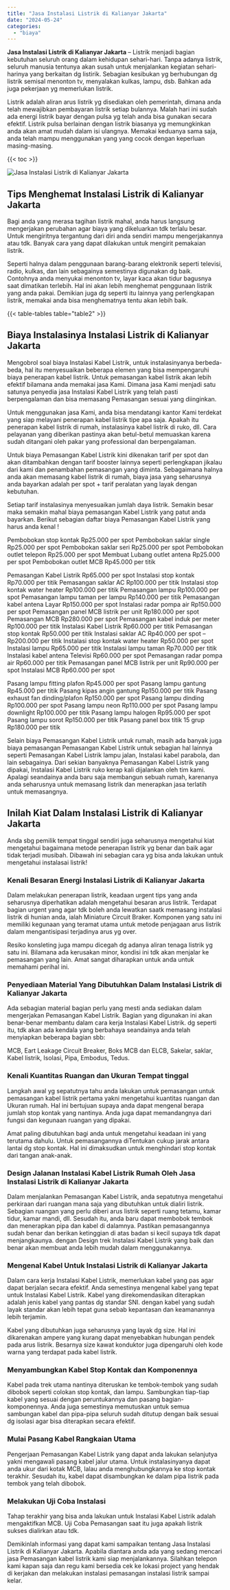 ```yaml
---
title: "Jasa Instalasi Listrik di Kalianyar Jakarta"
date: "2024-05-24"
categories: 
  - "biaya"
---
```


**Jasa Instalasi Listrik di Kalianyar Jakarta** – Listrik menjadi bagian kebutuhan seluruh orang dalam kehidupan sehari-hari. Tanpa adanya listrik, seluruh manusia tentunya akan susah untuk menjalankan kegiatan sehari-harinya yang berkaitan dg listirik. Sebagian kesibukan yg berhubungan dg listrik semisal menonton tv, menyalakan kulkas, lampu, dsb. Bahkan ada juga pekerjaan yg memerlukan listrik.

Listrik adalah aliran arus listrik yg disediakan oleh pemerintah, dimana anda telah mewajibkan pembayaran listrik setiap bulannya. Malah hari ini sudah ada energi listrik bayar dengan pulsa yg telah anda bisa gunakan secara efektif. Listrik pulsa berlainan dengan listrik biasanya yg memungkinkan anda akan amat mudah dalam isi ulangnya. Memakai keduanya sama saja, anda telah mampu menggunakan yang yang cocok dengan keperluan masing-masing.

{{< toc >}}

![Jasa Instalasi Listrik di Kalianyar Jakarta](/images/instalasi-listrik-murah22.png)

## Tips Menghemat Instalasi Listrik di Kalianyar Jakarta

Bagi anda yang merasa tagihan listrik mahal, anda harus langsung mengerjakan perubahan agar biaya yang dikeluarkan tdk terlalu besar. Untuk mengiritnya tergantung dari diri anda sendiri mampu mengerjakannya atau tdk. Banyak cara yang dapat dilakukan untuk mengirit pemakaian listrik.

Seperti halnya dalam penggunaan barang-barang elektronik seperti televisi, radio, kulkas, dan lain sebagainya semestinya digunakan dg baik. Contohnya anda menyukai menonton tv, layar kaca akan tidur bagusnya saat dimatikan terlebih. Hal ini akan lebih menghemat penggunaan listrik yang anda pakai. Demikian juga dg seperti itu lainnya yang perlengkapan listrik, memakai anda bisa menghematnya tentu akan lebih baik.

{{< table-tables table="table2" >}}

## Biaya Instalasinya Instalasi Listrik di Kalianyar Jakarta

Mengobrol soal biaya Instalasi Kabel Listrik, untuk instalasinyanya berbeda-beda, hal itu menyesuaikan beberapa elemen yang bisa mempengaruhi biaya penerapan kabel listrik. Untuk pemasangan kabel listrik akan lebih efektif bilamana anda memakai jasa Kami. Dimana jasa Kami menjadi satu satunya penyedia jasa Instalasi Kabel Listrik yang telah pasti berpengalaman dan bisa memasang Pemasangan sesuai yang diinginkan.

Untuk menggunakan jasa Kami, anda bisa mendatangi kantor Kami terdekat yang siap melayani penerapan kabel listrik tipe apa saja. Apakah itu penerapan kabel listrik di rumah, instalasinya kabel listrik di ruko, dll. Cara pelayanan yang diberikan pastinya akan betul-betul memuaskan karena sudah ditangani oleh pakar yang professional dan berpengalaman.

Untuk biaya Pemasangan Kabel Listrik kini dikenakan tarif per spot dan akan ditambahkan dengan tarif booster lainnya seperti perlengkapan jikalau dari kami dan penambahan pemasangan yang diminta. Sebagaimana halnya anda akan memasang kabel listrik di rumah, biaya jasa yang seharusnya anda bayarkan adalah per spot + tarif peralatan yang layak dengan kebutuhan.

Setiap tarif instalasinya menyesuaikan jumlah daya listrik. Semakin besar maka semakin mahal biaya pemasangan Kabel Listrik yang patut anda bayarkan. Berikut sebagian daftar biaya Pemasangan Kabel Listrik yang harus anda kenal !

Pembobokan stop kontak Rp25.000 per spot Pembobokan saklar single Rp25.000 per spot Pembobokan saklar seri Rp25.000 per spot Pembobokan outlet telepon Rp25.000 per spot Membuat Lubang outlet antena Rp25.000 per spot Pembobokan outlet MCB Rp45.000 per titik

Pemasangan Kabel Listrik Rp65.000 per spot Instalasi stop kontak Rp70.000 per titik Pemasangan saklar AC Rp100.000 per titik Instalasi stop kontak water heater Rp100.000 per titik Pemasangan lampu Rp100.000 per spot Pemasangan lampu taman per lampu Rp140.000 per titik Pemasangan kabel antena Layar Rp150.000 per spot Instalasi radar pompa air Rp150.000 per spot Pemasangan panel MCB listrik per unit Rp180.000 per spot Pemasangan MCB Rp280.000 per spot Pemasangan kabel induk per meter Rp100.000 per titik Instalasi Kabel Listrik Rp60.000 per titik Pemasangan stop kontak Rp50.000 per titik Instalasi saklar AC Rp40.000 per spot – Rp200.000 per titik Instalasi stop kontak water heater Rp50.000 per spot Instalasi lampu Rp65.000 per titik Instalasi lampu taman Rp70.000 per titik Instalasi kabel antena Televisi Rp60.000 per spot Pemasangan radar pompa air Rp60.000 per titik Pemasangan panel MCB listrik per unit Rp90.000 per spot Instalasi MCB Rp60.000 per spot

Pasang lampu fitting plafon Rp45.000 per spot Pasang lampu gantung Rp45.000 per titik Pasang kipas angin gantung Rp150.000 per titik Pasang exhaust fan dinding/plafon Rp150.000 per spot Pasang lampu dinding Rp100.000 per spot Pasang lampu neon Rp110.000 per spot Pasang lampu downlight Rp100.000 per titik Pasang lampu halogen Rp95.000 per spot Pasang lampu sorot Rp150.000 per titik Pasang panel box titik 15 grup Rp180.000 per titik

Selain biaya Pemasangan Kabel Listrik untuk rumah, masih ada banyak juga biaya pemasangan Pemasangan Kabel Listrik untuk sebagian hal lainnya seperti Pemasangan Kabel Listrik lampu jalan, Instalasi kabel parabola, dan lain sebagainya. Dari sekian banyaknya Pemasangan Kabel Listrik yang dipakai, Instalasi Kabel Listrik ruko kerap kali dijalankan oleh tim kami. Apalagi seandainya anda baru saja membangun sebuah rumah, karenanya anda seharusnya untuk memasang listrik dan menerapkan jasa terlatih untuk memasangnya.

## Inilah Kiat Dalam Instalasi Listrik di Kalianyar Jakarta


Anda sbg pemilik tempat tinggal sendiri juga seharusnya mengetahui kiat mengetahui bagaimana metode penerapan listrik yg benar dan baik agar tidak terjadi musibah. Dibawah ini sebagian cara yg bisa anda lakukan untuk mengetahui instalasai listrik!

### Kenali Besaran Energi Instalasi Listrik di Kalianyar Jakarta

Dalam melakukan penerapan listrik, keadaan urgent tips yang anda seharusnya diperhatikan adalah mengetahui besaran arus listrik. Terdapat bagian urgent yang agar tdk boleh anda lewatkan saatk memasang instalasi listrik di hunian anda, ialah Miniature Circuit Braker. Komponen yang satu ini memiliki kegunaan yang teramat utama untuk metode penjagaan arus listrik dalam mengantisipasi terjadinya arus yg over.

Resiko konsleting juga mampu dicegah dg adanya aliran tenaga listrik yg satu ini. Bilamana ada kerusakan minor, kondisi ini tdk akan menjalar ke pemasangan yang lain. Amat sangat diharapkan untuk anda untuk memahami perihal ini.

### Penyediaan Material Yang Dibutuhkan Dalam Instalasi Listrik di Kalianyar Jakarta

Ada sebagian material bagian perlu yang mesti anda sediakan dalam mengerjakan Pemasangan Kabel Listrik. Bagian yang digunakan ini akan benar-benar membantu dalam cara kerja Instalasi Kabel Listrik. dg seperti itu, tdk akan ada kendala yang berbahaya seandainya anda telah menyiapkan beberapa bagian sbb:

MCB, Eart Leakage Circuit Breaker, Boks MCB dan ELCB, Sakelar, saklar, Kabel listrik, Isolasi, Pipa, Embodus, Tedus.

### Kenali Kuantitas Ruangan dan Ukuran Tempat tinggal

Langkah awal yg sepatutnya tahu anda lakukan untuk pemasangan untuk pemasangan kabel listrik pertama yakni mengetahui kuantitas ruangan dan Ukuran rumah. Hal ini bertujuan supaya anda dapat mengenal berapa jumlah stop kontak yang nantinya. Anda juga dapat memandangnya dari fungsi dan kegunaan ruangan yang dipakai.

Amat paling dibutuhkan bagi anda untuk mengetahui keadaan ini yang terutama dahulu. Untuk pemasangannya diTentukan cukup jarak antara lantai dg stop kontak. Hal ini dimaksudkan untuk menghindari stop kontak dari tangan anak-anak.

### Design Jalanan Instalasi Kabel Listrik Rumah Oleh Jasa Instalasi Listrik di Kalianyar Jakarta

Dalam menjalankan Pemasangan Kabel Listrik, anda sepatutnya mengetahui perkiraan dari ruangan mana saja yang dibutuhkan untuk dialiri listrik. Sebagian ruangan yang perlu diberi arus listrik seperti ruang tetamu, kamar tidur, kamar mandi, dll. Sesudah itu, anda baru dapat membobok tembok dan menerapkan pipa dan kabel di dalamnya. Pastikan pemasangannya sudah benar dan berikan ketinggian di atas badan si kecil supaya tdk dapat menjangkaunya. dengan Design trek Instalasi Kabel Listrik yang baik dan benar akan membuat anda lebih mudah dalam menggunakannya.

### Mengenal Kabel Untuk Instalasi Listrik di Kalianyar Jakarta

Dalam cara kerja Instalasi Kabel Listrik, memerlukan kabel yang pas agar dapat berjalan secara efektif. Anda semestinya mengenal kabel yang tepat untuk Instalasi Kabel Listrik. Kabel yang direkomendasikan diterapkan adalah jenis kabel yang pantas dg standar SNI. dengan kabel yang sudah layak standar akan lebih tepat guna sebab kepantasan dan keamanannya lebih terjamin.

Kabel yang dibutuhkan juga seharusnya yang layak dg size. Hal ini dikarenakan ampere yang kurang dapat menyebabkan hubungan pendek pada arus listrik. Besarnya size kawat konduktor juga dipengaruhi oleh kode warna yang terdapat pada kabel listrik.

### Menyambungkan Kabel Stop Kontak dan Komponennya

Kabel pada trek utama nantinya diteruskan ke tembok-tembok yang sudah dibobok seperti colokan stop kontak, dan lampu. Sambungkan tiap-tiap kabel yang sesuai dengan peruntukannya dan pasang bagian-komponennya. Anda juga semestinya memutuskan untuk semua sambungan kabel dan pipa-pipa seluruh sudah ditutup dengan baik sesuai dg isolasi agar bisa diterapkan secara efektif.

### Mulai Pasang Kabel Rangkaian Utama

Pengerjaan Pemasangan Kabel Listrik yang dapat anda lakukan selanjutya yakni mengawali pasang kabel jalur utama. Untuk instalasinyanya dapat anda ukur dari kotak MCB, lalau anda menghubungkannya ke stop kontak terakhir. Sesudah itu, kabel dapat disambungkan ke dalam pipa listrik pada tembok yang telah dibobok.

### Melakukan Uji Coba Instalasi

Tahap terakhir yang bisa anda lakukan untuk Instalasi Kabel Listrik adalah mengaktifkan MCB. Uji Coba Pemasangan saat itu juga apakah listrik sukses dialirkan atau tdk.

Demikinlah informasi yang dapat kami sampaikan tentang Jasa Instalasi Listrik di Kalianyar Jakarta. Apabila diantara anda ada yang sedang mencari jasa Pemasangan kabel listrik kami siap menjalankannya. Silahkan telepon kami kapan saja dan regu kami bersedia cek ke lokasi project yang hendak di kerjakan dan melakukan instalasi pemasangan instalasi listrik sampai kelar.
